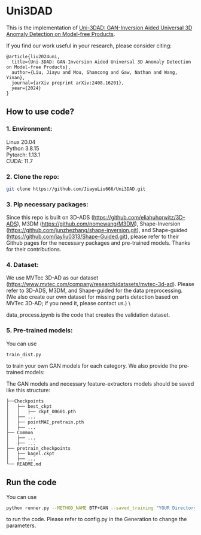 # Uni3DAD
This is the implementation of [Uni-3DAD: GAN-Inversion Aided Universal 3D Anomaly Detection on Model-free Products](https://arxiv.org/abs/2408.16201).

If you find our work useful in your research, please consider citing: 
```
@article{liu2024uni,
  title={Uni-3DAD: GAN-Inversion Aided Universal 3D Anomaly Detection on Model-free Products},
  author={Liu, Jiayu and Mou, Shancong and Gaw, Nathan and Wang, Yinan},
  journal={arXiv preprint arXiv:2408.16201},
  year={2024}
}
```
## How to use code?
### 1. Environment: 
Linux 20.04 \
Python 3.8.15 \
Pytorch: 1.13.1 \
CUDA: 11.7 
 
### 2.  Clone the repo:
```bash
git clone https://github.com/JiayuLiu666/Uni3DAD.git
```

### 3. Pip necessary packages: 
Since this repo is built on 3D-ADS (https://github.com/eliahuhorwitz/3D-ADS), M3DM (https://github.com/nomewang/M3DM), Shape-Inversion (https://github.com/junzhezhang/shape-inversion.git), and Shape-guided (https://github.com/jayliu0313/Shape-Guided.git), please refer to their Github pages for the necessary packages and pre-trained models. Thanks for their contributions. 

### 4. Dataset: 
We use MVTec 3D-AD as our dataset (https://www.mvtec.com/company/research/datasets/mvtec-3d-ad). Please refer to 3D-ADS, M3DM, and Shape-guided for the data preprocessing. \
(We also create our own dataset for missing parts detection based on MVTec 3D-AD; if you need it, please contact us.) \

data_process.ipynb is the code that creates the validation dataset.

### 5. Pre-trained models:
You can use
```
train_dist.py 
```
to train your own GAN models for each category. We also provide the pre-trained models: 

The GAN models and necessary feature-extractors models should be saved like this structure: 
```
├──Checkpoints
│   ├── best_ckpt
│   │   ├── ckpt_00601.pth
│   ├── ...
│   ├── pointMAE_pretrain.pth
│   ├── ...
├── Common
│   ├── ...
│   ├── ...
├── pretrain_checkpoints
│   ├── bagel.ckpt
│   ├── ...
└── README.md
```
## Run the code
You can use 
```bash
python runner.py --METHOD_NAME BTF+GAN --saved_training "YOUR Directory" ...
```
to run the code. Please refer to config.py in the Generation to change the parameters.
